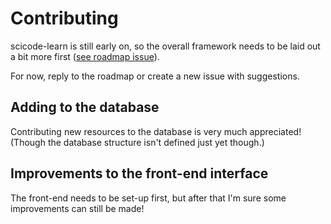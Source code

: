 # Contributing

scicode-learn is still early on, so the overall framework needs to be laid out a bit more first ([see roadmap issue](https://github.com/scicode-learn/scicode-learn/issues/2)).

For now, reply to the roadmap or create a new issue with suggestions.

## Adding to the database

Contributing new resources to the database is very much appreciated! (Though the database structure isn't defined just yet though.)

## Improvements to the front-end interface

The front-end needs to be set-up first, but after that I'm sure some improvements can still be made!
